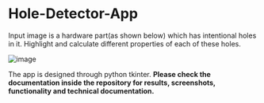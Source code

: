 # Hole-Detector-App
Input image is a hardware part(as shown below) which has intentional holes in it. Highlight and calculate different properties of each of these holes.

![image](https://user-images.githubusercontent.com/98721801/187330174-4d50e30f-deb5-4f41-8e0f-b6fec548c3ce.png)

The app is designed through python tkinter. 
**Please check the documentation inside the repository for results, screenshots, functionality and technical documentation.**
